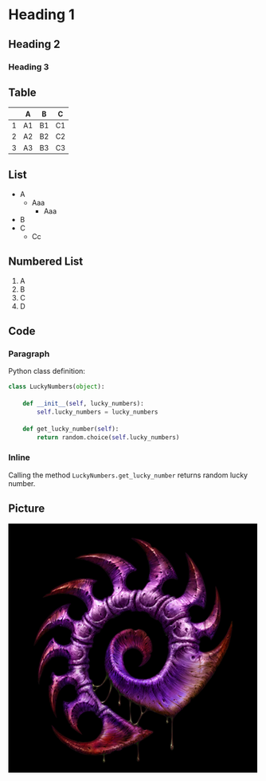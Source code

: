# Heading 1

## Heading 2

### Heading 3

## Table

|    | A  | B  | C  |
| -- | -- | -- | -- |
| 1  | A1 | B1 | C1 |
| 2  | A2 | B2 | C2 |
| 3  | A3 | B3 | C3 |

## List

* A
  * Aaa
    * Aaa
* B
* C
  * Cc

## Numbered List

1. A
2. B
3. C
4. D

## Code

### Paragraph

Python class definition:

```python
class LuckyNumbers(object):

    def __init__(self, lucky_numbers):
        self.lucky_numbers = lucky_numbers

    def get_lucky_number(self):
        return random.choice(self.lucky_numbers)
```

### Inline

Calling the method `LuckyNumbers.get_lucky_number` returns random lucky number.

## Picture

![Zerg](./starcraft_zerg_500x500.png)
